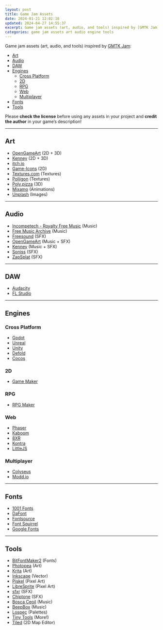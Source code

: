 ```yaml
---
layout: post
title: Game Jam Assets
date: 2024-01-21 12:02:18
updated: 2024-04-27 14:55:37
excerpt: Game jam assets (art, audio, and tools) inspired by [GMTK Jam](https://itch.io/jam/gmtk-jam-2022).
categories: game jam assets art audio engine tools
---
```


Game jam assets (art, audio, and tools) inspired by [GMTK Jam](https://itch.io/jam/gmtk-jam-2022):

- [Art](#art)
- [Audio](#audio)
- [DAW](#daw)
- [Engines](#engines)
  - [Cross Platform](#cross-platform)
  - [2D](#2d)
  - [RPG](#rpg)
  - [Web](#web)
  - [Multiplayer](#multiplayer)
- [Fonts](#fonts)
- [Tools](#tools)

Please **check the license** before using any assets in your project and **credit the author** in your game’s description!

---

## Art

- [OpenGameArt](https://opengameart.org/) (2D + 3D)
- [Kenney](https://www.kenney.nl/assets) (2D + 3D)
- [itch.io](https://itch.io/game-assets/free)
- [Game-Icons](https://game-icons.net/) (2D)
- [Textures.com](https://www.textures.com/) (Textures)
- [Poliigon](https://www.poliigon.com/search?credit=0) (Textures)
- [Poly.pizza](https://poly.pizza/) (3D)
- [Mixamo](https://www.mixamo.com/) (Animations)
- [Unplash](https://unsplash.com/) (Images)

---

## Audio

- [Incompetech - Royalty Free Music](https://incompetech.com/music/royalty-free/) (Music)
- [Free Music Archive](https://freemusicarchive.org/) (Music)
- [Freesound](https://freesound.org/) (SFX)
- [OpenGameArt](https://opengameart.org/) (Music + SFX)
- [Kenney](https://www.kenney.nl/assets?q=audio) (Music + SFX)
- [Soniss](https://sonniss.com/gameaudiogdc) (SFX)
- [ZapSplat](https://www.zapsplat.com/) (SFX)

---

## DAW

- [Audacity](https://www.audacityteam.org/)
- [FL Studio](https://www.image-line.com/)

---

## Engines

### Cross Platform

- [Godot](https://godotengine.org/)
- [Unreal](https://www.unrealengine.com/)
- [Unity](https://unity.com/)
- [Defold](https://defold.com/)
- [Cocos](https://www.cocos.com/)

### 2D

- [Game Maker](https://gamemaker.io/)

### RPG

- [RPG Maker](https://www.rpgmakerweb.com/)

### Web

- [Phaser](https://phaser.io/)
- [Kaboom](https://kaboomjs.com/)
- [8XR](https://engine.8xr.io/)
- [Kontra](https://straker.github.io/kontra/)
- [LittleJS](https://killedbyapixel.github.io/LittleJS/docs/)

### Multiplayer

- [Colyseus](https://colyseus.io/)
- [Modd.io](https://www.modd.io/)

---

## Fonts

- [1001 Fonts](https://www.1001fonts.com/)
- [DaFont](https://www.dafont.com/)
- [Fontsource](https://github.com/fontsource/fontsource)
- [Font Squirrel](https://www.fontsquirrel.com/)
- [Google Fonts](https://fonts.google.com/)

---

## Tools

- [BitFontMaker2](https://www.pentacom.jp/pentacom/bitfontmaker2/) (Fonts)
- [Photopea](https://www.photopea.com/) (Art)
- [Krita](https://krita.org/) (Art)
- [Inkscape](https://inkscape.org/) (Vector)
- [Piskel](https://www.piskelapp.com/) (Pixel Art)
- [LibreSprite](https://libresprite.github.io/) (Pixel Art)
- [sfxr](https://www.drpetter.se/project_sfxr.html) (SFX)
- [Chiptone](https://sfbgames.itch.io/chiptone) (SFX)
- [Bosca Ceoil](https://boscaceoil.net/) (Music)
- [BeepBox](https://www.beepbox.co/) (Music)
- [Lospec](https://lospec.com/palette-list) (Palettes)
- [Tiny Tools](https://tinytools.directory/) (More!)
- [Tiled](https://www.mapeditor.org/) (2D Map Editor)
